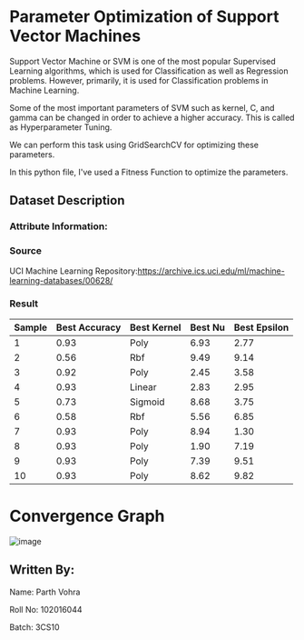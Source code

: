 # Parameter Optimization of Support Vector Machines

Support Vector Machine or SVM is one of the most popular Supervised Learning algorithms, which is used for Classification as well as Regression problems. However, primarily, it is used for Classification problems in Machine Learning.

Some of the most important parameters of SVM such as kernel, C, and gamma can be changed in order to achieve a higher accuracy. This is called as Hyperparameter Tuning.

We can perform this task using GridSearchCV for optimizing these parameters.

In this python file, I've used a Fitness Function to optimize the parameters.

## Dataset Description


### Attribute Information:


### Source
 UCI Machine Learning Repository:https://archive.ics.uci.edu/ml/machine-learning-databases/00628/
 
### Result
| Sample  | Best Accuracy | Best Kernel | Best Nu | Best Epsilon |
| -----   | ------------- | ----------- | ------- | ------------ |
| 1 | 0.93 | Poly | 6.93 | 2.77 |
| 2 | 0.56 | Rbf | 9.49 | 9.14 |
| 3 | 0.92 | Poly | 2.45 | 3.58 |
| 4 | 0.93 | Linear | 2.83 | 2.95 |
| 5 | 0.73 | Sigmoid | 8.68 | 3.75 |
| 6 | 0.58 | Rbf | 5.56 | 6.85 |
| 7 | 0.93 | Poly | 8.94 | 1.30 |
| 8 | 0.93 | Poly | 1.90 | 7.19 |
| 9 | 0.93 | Poly | 7.39 | 9.51 |
| 10 | 0.93 | Poly | 8.62 | 9.82 |


# Convergence Graph 
![image](https://user-images.githubusercontent.com/72933441/233191949-c603bc36-3bd8-4ff7-913e-0ec3ba41e7d0.png)


## Written By:
Name: Parth Vohra

Roll No: 102016044

Batch: 3CS10
